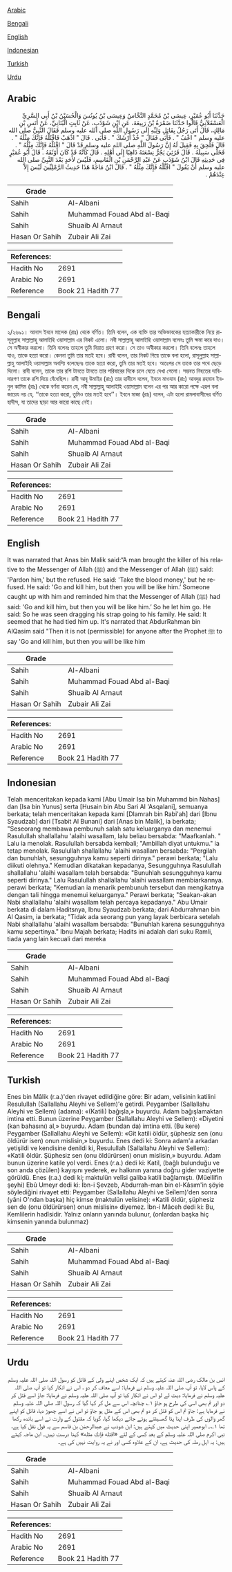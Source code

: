 [Arabic](#arabic)

[Bengali](#bengali)

[English](#english)

[Indonesian](#indonesian)

[Turkish](#turkish)

[Urdu](#urdu)

## Arabic


<div dir="rtl" lang="ar" style={{fontSize:'larger',backgroundColor:'#f8f9fa',padding:20}}>
حَدَّثَنَا أَبُو عُمَيْرٍ، عِيسَى بْنُ مُحَمَّدٍ النَّحَّاسُ وَعِيسَى بْنُ يُونُسَ وَالْحُسَيْنُ بْنُ أَبِي السَّرِيِّ الْعَسْقَلاَنِيُّ قَالُوا حَدَّثَنَا ضَمْرَةُ بْنُ رَبِيعَةَ، عَنِ ابْنِ شَوْذَبٍ، عَنْ ثَابِتٍ الْبُنَانِيِّ، عَنْ أَنَسِ بْنِ مَالِكٍ، قَالَ أَتَى رَجُلٌ بِقَاتِلِ وَلِيِّهِ إِلَى رَسُولِ اللَّهِ صلى الله عليه وسلم فَقَالَ النَّبِيُّ صلى الله عليه وسلم ‏"‏ اعْفُ ‏"‏ ‏.‏ فَأَبَى فَقَالَ ‏"‏ خُذْ أَرْشَكَ ‏"‏ ‏.‏ فَأَبَى ‏.‏ قَالَ ‏"‏ اذْهَبْ فَاقْتُلْهُ فَإِنَّكَ مِثْلُهُ ‏"‏ ‏.‏ قَالَ فَلُحِقَ بِهِ فَقِيلَ لَهُ إِنَّ رَسُولَ اللَّهِ صلى الله عليه وسلم قَدْ قَالَ ‏"‏ اقْتُلْهُ فَإِنَّكَ مِثْلُهُ ‏"‏ ‏.‏ فَخَلَّى سَبِيلَهُ ‏.‏ قَالَ فَرُئِيَ يَجُرُّ نِسْعَتَهُ ذَاهِبًا إِلَى أَهْلِهِ ‏.‏ قَالَ كَأَنَّهُ قَدْ كَانَ أَوْثَقَهُ ‏.‏ قَالَ أَبُو عُمَيْرٍ فِي حَدِيثِهِ قَالَ ابْنُ شَوْذَبٍ عَنْ عَبْدِ الرَّحْمَنِ بْنِ الْقَاسِمِ، فَلَيْسَ لأَحَدٍ بَعْدَ النَّبِيِّ صلى الله عليه وسلم أَنْ يَقُولَ ‏"‏ اقْتُلْهُ فَإِنَّكَ مِثْلُهُ ‏"‏ ‏.‏ قَالَ ابْنُ مَاجَهْ هَذَا حَدِيثُ الرَّمْلِيِّينَ لَيْسَ إِلاَّ عِنْدَهُمْ ‏.‏
</div>
<div style={{backgroundColor:'#f8f9fa',padding:20, marginBottom: 10}}><table> <thead> <tr> <th>Grade</th> <th></th> </tr> </thead> <tbody> <tr><td>Sahih</td><td>Al-Albani</td></tr><tr><td>Sahih</td><td>Muhammad Fouad Abd al-Baqi</td></tr><tr><td>Sahih</td><td>Shuaib Al Arnaut</td></tr><tr><td>Hasan Or Sahih</td><td>Zubair Ali Zai</td></tr></tbody></table><table> <thead> <tr> <th>References:</th> <th></th> </tr> </thead> <tbody><tr><td>Hadith No</td><td>2691</td></tr><tr><td>Arabic No</td><td>2691</td></tr><tr><td>Reference</td><td>Book 21 Hadith 77</td></tr></tbody></table></div>

## Bengali


<div dir="ltr" lang="bn" style={{fontSize:'larger',backgroundColor:'#f8f9fa',padding:20}}>
২/২৬৯১। আনাস ইবনে মালেক (রাঃ) থেকে বর্ণিত। তিনি বলেন, এক ব্যক্তি তার অভিভাবকের হত্যাকারীকে নিয়ে রাসূলুল্লাহ সাল্লাল্লাহু আলাইহি ওয়াসাল্লাম এর নিকট এলো। নবী সাল্লাল্লাহু আলাইহি ওয়াসাল্লাম বলেনঃ তুমি ক্ষমা করে দাও। সে অস্বীকার করলো। তিনি বলেনঃ তাহলে তুমি দিয়াত গ্রহণ করো। সে তাও অস্বীকার করলো। তিনি বলেনঃ তাহলে যাও, তাকে হত্যা করো। কেননা তুমি তার মতই হবে। রাবী বলেন, তার নিকট গিয়ে তাকে বলা হলো, রাসূলুল্লাহ সাল্লাল্লাহু আলাইহি ওয়াসাল্লাম অবশ্যি বলেছেনঃ তাকে হত্যা করো, তুমি তার মতই হবে। অতঃপর সে তাকে তার পথে ছেড়ে দিলো। রাবী বলেন, তাকে তার রশি টানতে টানতে তার পরিবারের দিকে চলে যেতে দেখা গেলো। সম্ভবত নিহতের দাবিদারগণ তাকে রশি দিয়ে বেঁধেছিল। রাবী আবূ উমাইর (রাঃ) তার হাদীসে বলেন, ইবনে মাওযাব (রাঃ) আবদুর রহমান ইবনুল কাসিম (রাঃ) থেকে বর্ণনা করেন যে, নবী সাল্লাল্লাহু আলাইহি ওয়াসাল্লাম বলেন এর পর আর কারো পক্ষে এরূপ বলা জায়েয নয় যে, ‘‘তাকে হত্যা করো, তুমিও তার মতই হবে’’। ইবনে মাজা (রাঃ) বলেন, এটা হলো রামলাবাসীদের বর্ণিত হাদীস, যা তাদের ছাড়া আর কারো কাছে নেই।
</div>
<div style={{backgroundColor:'#f8f9fa',padding:20, marginBottom: 10}}><table> <thead> <tr> <th>Grade</th> <th></th> </tr> </thead> <tbody> <tr><td>Sahih</td><td>Al-Albani</td></tr><tr><td>Sahih</td><td>Muhammad Fouad Abd al-Baqi</td></tr><tr><td>Sahih</td><td>Shuaib Al Arnaut</td></tr><tr><td>Hasan Or Sahih</td><td>Zubair Ali Zai</td></tr></tbody></table><table> <thead> <tr> <th>References:</th> <th></th> </tr> </thead> <tbody><tr><td>Hadith No</td><td>2691</td></tr><tr><td>Arabic No</td><td>2691</td></tr><tr><td>Reference</td><td>Book 21 Hadith 77</td></tr></tbody></table></div>

## English


<div dir="ltr" lang="en" style={{fontSize:'larger',backgroundColor:'#f8f9fa',padding:20}}>
It was narrated that Anas bin Malik said:“A man brought the killer of his relative to the Messenger of Allah (ﷺ) and the Messenger of Allah (ﷺ) said: 'Pardon him,' but the refused. He said: 'Take the blood money,' but he refused. He said: 'Go and kill him, but then you will be like him.’ Someone caught up with him and reminded him that the Messenger of Allah (ﷺ) had said: 'Go and kill him, but then you will be like him.’ So he let him go. He said: So he was seen dragging his strap going to his family. He said: It seemed that he had tied him up. It's narrated that AbdurRahman bin AlQasim said "Then it is not (permissible) for anyone after the Prophet ﷺ to say 'Go and kill him, but then you will be like him
</div>
<div style={{backgroundColor:'#f8f9fa',padding:20, marginBottom: 10}}><table> <thead> <tr> <th>Grade</th> <th></th> </tr> </thead> <tbody> <tr><td>Sahih</td><td>Al-Albani</td></tr><tr><td>Sahih</td><td>Muhammad Fouad Abd al-Baqi</td></tr><tr><td>Sahih</td><td>Shuaib Al Arnaut</td></tr><tr><td>Hasan Or Sahih</td><td>Zubair Ali Zai</td></tr></tbody></table><table> <thead> <tr> <th>References:</th> <th></th> </tr> </thead> <tbody><tr><td>Hadith No</td><td>2691</td></tr><tr><td>Arabic No</td><td>2691</td></tr><tr><td>Reference</td><td>Book 21 Hadith 77</td></tr></tbody></table></div>

## Indonesian


<div dir="ltr" lang="id" style={{fontSize:'larger',backgroundColor:'#f8f9fa',padding:20}}>
Telah menceritakan kepada kami [Abu Umair Isa bin Muhammd bin Nahas] dan [Isa bin Yunus] serta [Husain bin Abu Sari Al 'Asqalani], semuanya berkata; telah menceritakan kepada kami [Dlamrah bin Rabi'ah] dari [Ibnu Syaudzab] dari [Tsabit Al Bunani] dari [Anas bin Malik], ia berkata; "Seseorang membawa pembunuh salah satu keluarganya dan menemui Rasulullah shallallahu 'alaihi wasallam, lalu beliau bersabda: "Maafkanlah. " Lalu ia menolak. Rasulullah bersabda kembali; "Ambillah diyat untukmu." ia tetap menolak. Rasulullah shallallahu 'alaihi wasallam bersabda: "Pergilah dan bunuhlah, sesungguhnya kamu seperti dirinya." perawi berkata; "Lalu diikuti olehnya." Kemudian dikatakan kepadanya, Sesungguhnya Rasulullah shallallahu 'alaihi wasallam telah bersabda: "Bunuhlah sesungguhnya kamu seperti dirinya." Lalu Rasulullah shallallahu 'alaihi wasallam membiarkannya. perawi berkata; "Kemudian ia menarik pembunuh tersebut dan mengikatnya dengan tali hingga menemui keluarganya." Perawi berkata; "Seakan-akan Nabi shallallahu 'alaihi wasallam telah percaya kepadanya." Abu Umair berkata di dalam Haditsnya, Ibnu Syaudzab berkata; dari Abdurrahman bin Al Qasim, ia berkata; "Tidak ada seorang pun yang layak berbicara setelah Nabi shallallahu 'alaihi wasallam bersabda: "Bunuhlah karena sesungguhnya kamu sepertinya." Ibnu Majah berkata; Hadits ini adalah dari suku Ramli, tiada yang lain kecuali dari mereka
</div>
<div style={{backgroundColor:'#f8f9fa',padding:20, marginBottom: 10}}><table> <thead> <tr> <th>Grade</th> <th></th> </tr> </thead> <tbody> <tr><td>Sahih</td><td>Al-Albani</td></tr><tr><td>Sahih</td><td>Muhammad Fouad Abd al-Baqi</td></tr><tr><td>Sahih</td><td>Shuaib Al Arnaut</td></tr><tr><td>Hasan Or Sahih</td><td>Zubair Ali Zai</td></tr></tbody></table><table> <thead> <tr> <th>References:</th> <th></th> </tr> </thead> <tbody><tr><td>Hadith No</td><td>2691</td></tr><tr><td>Arabic No</td><td>2691</td></tr><tr><td>Reference</td><td>Book 21 Hadith 77</td></tr></tbody></table></div>

## Turkish


<div dir="ltr" lang="tr" style={{fontSize:'larger',backgroundColor:'#f8f9fa',padding:20}}>
Enes bin Mâlik (r.a.)'den rivayet edildiğine göre: Bir adam, velisinin katilini Resulullah (Sallallahu Aleyhi ve Sellem)'e getirdi. Peygamber (Sallallahu Aleyhi ve Sellem) (adama): «(Katili) bağışla,» buyurdu. Adam bağışlamaktan imtina etti. Bunun üzerine Peygamber (Sallallahu Aleyhi ve Sellem): «Diyetini (kan bahasını) al,» buyurdu. Adam (bundan da) imtina etti. (Bu kere) Peygamber (Sallallahu Aleyhi ve Sellem): «Git katili öldür, şüphesiz sen (onu öldürür isen) onun mislisin,» buyurdu. Enes dedi ki: Sonra adam'a arkadan yetişildi ve kendisine denildi ki, Resulullah (Sallallahu Aleyhi ve Sellem): «Katili öldür. Şüphesiz sen (onu öldürürsen) onun mislisin,» buyurdu. Adam bunun üzerine katile yol verdi. Enes (r.a.) dedi ki: Katil, (bağlı bulunduğu ve son anda çözülen) kayışını yederek, ev halkının yanına doğru gider vaziyette görüldü. Enes (r.a.) dedi ki; maktulün velîsi galiba katili bağlamıştı. (Müellifin şeyhi) Ebû Umeyr dedi ki: İbn-i Şevzeb, Abdurrah-man bin el-Kâsım'in şöyie söylediğini rivayet etti: Peygamber (Sallallahu Aleyhi ve Seîlem)'den sonra (yâni O'ndan başka) hiç kimse (maktulün velisine): «Katili öldür, şüphesiz sen de (onu öldürürsen) onun mislisin» diyemez. İbn-i Mâceh dedi ki: Bu, Kemlilerin hadîsidir. Yalnız onların yanında bulunur, (onlardan başka hiç kimsenin yanında bulunmaz)
</div>
<div style={{backgroundColor:'#f8f9fa',padding:20, marginBottom: 10}}><table> <thead> <tr> <th>Grade</th> <th></th> </tr> </thead> <tbody> <tr><td>Sahih</td><td>Al-Albani</td></tr><tr><td>Sahih</td><td>Muhammad Fouad Abd al-Baqi</td></tr><tr><td>Sahih</td><td>Shuaib Al Arnaut</td></tr><tr><td>Hasan Or Sahih</td><td>Zubair Ali Zai</td></tr></tbody></table><table> <thead> <tr> <th>References:</th> <th></th> </tr> </thead> <tbody><tr><td>Hadith No</td><td>2691</td></tr><tr><td>Arabic No</td><td>2691</td></tr><tr><td>Reference</td><td>Book 21 Hadith 77</td></tr></tbody></table></div>

## Urdu


<div dir="rtl" lang="ur" style={{fontSize:'larger',backgroundColor:'#f8f9fa',padding:20}}>
انس بن مالک رضی اللہ عنہ کہتے ہیں کہ ایک شخص اپنے ولی کے قاتل کو رسول اللہ صلی اللہ علیہ وسلم کے پاس لایا، تو آپ صلی اللہ علیہ وسلم نے فرمایا: اسے معاف کر دو ، اس نے انکار کیا تو آپ صلی اللہ علیہ وسلم نے فرمایا: دیت لے لو اس نے انکار کیا تو آپ صلی اللہ علیہ وسلم نے فرمایا: جاؤ اسے قتل کر دو اور تم بھی اسی کی طرح ہو جاؤ ۱؎ چنانچہ اس سے مل کر کہا گیا کہ رسول اللہ صلی اللہ علیہ وسلم نے فرمایا ہے: جاؤ تم اس کو قتل کر دو تم بھی اس کے مثل ہو جاؤ تو اس نے اسے چھوڑ دیا، قاتل کو اپنے گھر والوں کی طرف اپنا پٹا گھسیٹتے ہوئے جاتے دیکھا گیا، گویا کہ مقتول کے وارث نے اسے باندھ رکھا تھا ۱؎۔ ابوعمیر اپنی حدیث میں کہتے ہیں: ابن شوذب نے عبدالرحمٰن بن قاسم سے یہ قول نقل کیا ہے، نبی اکرم صلی اللہ علیہ وسلم کے بعد کسی کے لئے «اقتله فإنك مثله» کہنا درست نہیں۔ ابن ماجہ کہتے ہیں: یہ اہل رملہ کی حدیث ہے، ان کے علاوہ کسی اور نے یہ روایت نہیں کی ہے۔
</div>
<div style={{backgroundColor:'#f8f9fa',padding:20, marginBottom: 10}}><table> <thead> <tr> <th>Grade</th> <th></th> </tr> </thead> <tbody> <tr><td>Sahih</td><td>Al-Albani</td></tr><tr><td>Sahih</td><td>Muhammad Fouad Abd al-Baqi</td></tr><tr><td>Sahih</td><td>Shuaib Al Arnaut</td></tr><tr><td>Hasan Or Sahih</td><td>Zubair Ali Zai</td></tr></tbody></table><table> <thead> <tr> <th>References:</th> <th></th> </tr> </thead> <tbody><tr><td>Hadith No</td><td>2691</td></tr><tr><td>Arabic No</td><td>2691</td></tr><tr><td>Reference</td><td>Book 21 Hadith 77</td></tr></tbody></table></div>